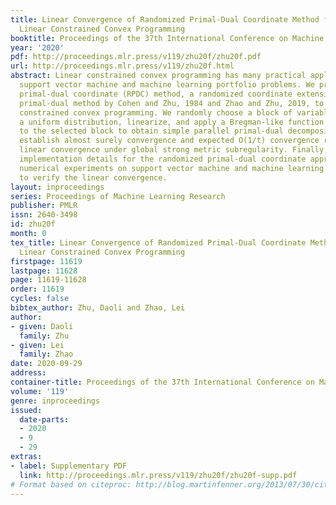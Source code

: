 ```yaml
---
title: Linear Convergence of Randomized Primal-Dual Coordinate Method for Large-scale
  Linear Constrained Convex Programming
booktitle: Proceedings of the 37th International Conference on Machine Learning
year: '2020'
pdf: http://proceedings.mlr.press/v119/zhu20f/zhu20f.pdf
url: http://proceedings.mlr.press/v119/zhu20f.html
abstract: Linear constrained convex programming has many practical applications, including
  support vector machine and machine learning portfolio problems. We propose the randomized
  primal-dual coordinate (RPDC) method, a randomized coordinate extension of the first-order
  primal-dual method by Cohen and Zhu, 1984 and Zhao and Zhu, 2019, to solve linear
  constrained convex programming. We randomly choose a block of variables based on
  a uniform distribution, linearize, and apply a Bregman-like function (core function)
  to the selected block to obtain simple parallel primal-dual decomposition. We then
  establish almost surely convergence and expected O(1/t) convergence rate, and expected
  linear convergence under global strong metric subregularity. Finally, we discuss
  implementation details for the randomized primal-dual coordinate approach and present
  numerical experiments on support vector machine and machine learning portfolio problems
  to verify the linear convergence.
layout: inproceedings
series: Proceedings of Machine Learning Research
publisher: PMLR
issn: 2640-3498
id: zhu20f
month: 0
tex_title: Linear Convergence of Randomized Primal-Dual Coordinate Method for Large-scale
  Linear Constrained Convex Programming
firstpage: 11619
lastpage: 11628
page: 11619-11628
order: 11619
cycles: false
bibtex_author: Zhu, Daoli and Zhao, Lei
author:
- given: Daoli
  family: Zhu
- given: Lei
  family: Zhao
date: 2020-09-29
address: 
container-title: Proceedings of the 37th International Conference on Machine Learning
volume: '119'
genre: inproceedings
issued:
  date-parts:
  - 2020
  - 9
  - 29
extras:
- label: Supplementary PDF
  link: http://proceedings.mlr.press/v119/zhu20f/zhu20f-supp.pdf
# Format based on citeproc: http://blog.martinfenner.org/2013/07/30/citeproc-yaml-for-bibliographies/
---
```

